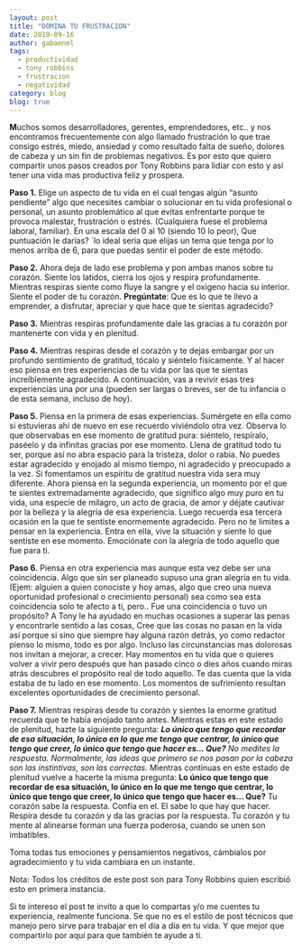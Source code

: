 ```yaml
---
layout: post
title: "DOMINA TU FRUSTRACION"
date: 2019-09-16
author: gabamnml
tags:
  - productividad
  - tony robbins
  - frustracion
  - negatividad
category: blog
blog: true
---
```


**M**uchos somos desarrolladores, gerentes, emprendedores, etc.. y nos encontramos frecuentemente con algo llamado frustración lo que trae consigo estrés, miedo, ansiedad y como resultado falta de sueño, dolores de cabeza y un sin fin de problemas negativos.
Es por esto que quiero compartir unos pasos creados por Tony Robbins para lidiar con esto y así tener una vida mas productiva feliz y prospera.


**Paso 1.** Elige un aspecto de tu vida en el cual tengas algún “asunto pendiente” algo que necesites cambiar o solucionar en tu vida profesional o personal, un asunto problemático al que evitas enfrentarte porque te provoca malestar, frustración o estrés. (Cualquiera fuese el problema laboral, familiar). En una escala del 0 al 10 (siendo 10 lo peor), Que puntuación le darías? `lo ideal seria que elijas un tema que tenga por lo menos arriba de 6, para que puedas sentir el poder de este método.

**Paso 2.** Ahora deja de lado ese problema y pon ambas manos sobre tu corazón. Siente los latidos, cierra los ojos y respira profundamente. Mientras respiras siente como fluye la sangre y el oxigeno hacia su interior. Siente el poder de tu corazón. **Pregúntate**: Que es lo que te llevo a emprender, a disfrutar, apreciar y que hace que te sientas agradecido?

**Paso 3.** Mientras respiras profundamente dale las gracias a tu corazón por mantenerte con vida y en plenitud.

**Paso 4.** Mientras respiras desde el corazón y te dejas embargar por un profundo sentimiento de gratitud, tócalo y siéntelo físicamente. Y al hacer eso piensa en tres experiencias de tu vida por las que te sientas increíblemente agradecido.
A continuación, vas a revivir esas tres experiencias una por una (pueden ser largas o breves, ser de tu infancia o de esta semana, incluso de hoy).

**Paso 5.** Piensa en la primera de esas experiencias. Sumérgete en ella como si estuvieras ahi de nuevo en ese recuerdo viviéndolo otra vez. Observa lo que observabas en ese momento de gratitud pura: siéntelo, respíralo, paséelo y da infinitas gracias por ese momento. Llena de gratitud todo tu ser, porque así no abra espacio para la tristeza, dolor o rabia. No puedes estar agradecido y enojado al mismo tiempo, ni agradecido y preocupado a la vez. Si fomentamos un espíritu de gratitud nuestra vida sera muy diferente.
Ahora piensa en la segunda experiencia, un momento por el que te sientes extremadamente agradecido, que significo algo muy puro en tu vida, una especie de milagro, un acto de gracia, de amor y déjate cautivar por la belleza y la alegría de esa experiencia.
Luego recuerda esa tercera ocasión en la que te sentiste enormemente agradecido. Pero no te limites a pensar en la experiencia. Entra en ella, vive la situación y siente lo que sentiste en ese momento. Emociónate con la alegría de todo aquello que fue para ti.

**Paso 6.** Piensa en otra experiencia mas aunque esta vez debe ser una coincidencia. Algo que sin ser planeado supuso una gran alegría en tu vida. (Ejem: alguien a quien conociste y hoy amas, algo que creo una nueva oportunidad profesional o crecimiento personal) sea como sea esta coincidencia solo te afecto a ti, pero.. Fue una coincidencia o tuvo un propósito?
A Tony le ha ayudado en muchas ocasiones a superar las penas y encontrarle sentido a las cosas, Cree que las cosas no pasan en la vida así porque si sino que siempre hay alguna razón detrás, yo como redactor pienso lo mismo, todo es por algo.
Incluso las circunstancias mas dolorosas nos invitan a mejorar, a crecer.
Hay momentos en tu vida que o quieres volver a vivir pero después que han pasado cinco o dies años cuando miras atrás descubres el propósito real de todo aquello. Te das cuenta que la vida estaba de tu lado en ese momento. Los momentos de sufrimiento resultan excelentes oportunidades de crecimiento personal.

**Paso 7.** Mientras respiras desde tu corazón y sientes la enorme gratitud recuerda que te había enojado tanto antes. Mientras estas en este estado de plenitud, hazte la siguiente pregunta: ***Lo único que tengo que recordar de esa situación, lo único en lo que me tengo que centrar, lo único que tengo que creer, lo único que tengo que hacer es... Que?***
*No medites la respuesta. Normalmente, las ideas que primero se nos pasan por la cabeza son las instintivas, son las correctas.*
Mientras continuas en este estado de plenitud vuelve a hacerte la misma pregunta: **Lo único que tengo que recordar de esa situación, lo único en lo que me tengo que centrar, lo único que tengo que creer, lo único que tengo que hacer es... Que?**
Tu corazón sabe la respuesta. Confía en el. El sabe lo que hay que hacer. Respira desde tu corazón y da las gracias por la respuesta. Tu corazón y tu mente al alinearse forman una fuerza poderosa, cuando se unen son imbatibles.

Toma todas tus emociones y pensamientos negativos, cámbialos por agradecimiento y tu vida cambiara en un instante.


Nota: Todos los créditos de este post son para Tony Robbins quien escribió esto en primera instancia.

Si te intereso el post te invito a que lo compartas y/o me cuentes tu experiencia, realmente funciona. Se que no es el estilo de post técnicos que manejo pero sirve para trabajar en el día a día en tu vida. Y que mejor que compartirlo por aquí para que también te ayude a ti.
